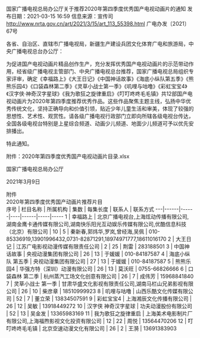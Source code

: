 国家广播电视总局办公厅关于推荐2020年第四季度优秀国产电视动画片的通知
发布日期：2021-03-15 16:59 	信息来源：宣传司  
http://www.nrta.gov.cn/art/2021/3/15/art_113_55398.html
广电办发〔2021〕67号

各省、自治区、直辖市广播电视局，新疆生产建设兵团文化体育广电和旅游局，中央广播电视总台办公厅：

为促进国产电视动画片精品创作生产，充分发挥优秀国产电视动画片的示范带动作用，经省级广播电视主管部门、中央广播电视总台推荐，国家广播电视总局组织专家评审，确定《幸福路上》《大王日记》《中国神话故事》《海底小纵队第五季》《熊熊乐园4》《口袋森林第二季》《灵草小战士第一季》《叽哩与咕噜》《彩虹宝宝4》《汉字侠·神奇汉字星球》《我为歌狂之旋律重启》《叮叮咚咚毛毛镇》共12部国产电视动画片为2020年第四季度推荐优秀作品。这些作品聚焦主题主线，弘扬中华优秀传统文化，坚持正确导向和价值引领，贴近少年儿童生活和审美，体现了较强的思想性、艺术性、观赏性。请各级广播电视行政部门立即向所辖各级电视台传达，全国各级电视台特别是上星综合频道、动画少儿频道、地面少儿频道可予以优先安排播出。

特此通知。


附件：2020年第四季度优秀国产电视动画片目录.xlsx




国家广播电视总局办公厅

2021年3月9日     


附件						
2020年第四季度优秀国产动画片推荐片目						
序号 | 栏目名称 | 所属机构 | 集数 | 每集长度 | 联系人 | 联系方式
---|------|------|----|------|-----|-----
1 | 幸福路上 | 北京广播电视台,上海炫动传播有限公司,湖南金鹰卡通传媒有限公司,湖南快乐阳光互动娱乐传媒有限公司,优酷信息科技（北京）有限公司 | 10 | 5 | 秦新春,郭炜华,罗岚,曾经海,吴佩 | 010-85336919,13901996432,0731-82871291,18974971777,18611016170
2 | 大王日记 | 江苏广电影视动漫传媒有限责任公司 | 2 | 25 | 荆雷 | 283188501
3 | 中国神话故事 | 央视动漫集团有限公司 | 26 | 13 | 于媛媛 | 010-84187587
4 | 海底小纵队 第五季 | 央视动漫集团有限公司 | 27 | 13 | 于媛媛 | 010-84187587
5 | 熊熊乐园4 | 华强方特（深圳）动漫有限公司 | 26 | 13 | 莫沃旺 | 0755-66826666
6 | 口袋森林 第二季 | 杭州蒸汽工场文化创意有限公司 | 26 | 7 | 成伟芳 | 15968841840
7 | 灵草小战士 第一季 | 甘肃华盛文化影视有限责任公司,湖南马栏山兄弟影视有限公司 | 26 | 10 | 柴彦章 | 18510999923
8 | 叽哩与咕噜 | 山西乐酷文化传媒有限公司 | 52 | 7 | 董立荣 | 13834507591
9 | 彩虹宝宝4 | 上海湘辰文化传播有限公司 | 26 | 12 | 吴敏 | 13918449272
10 | 汉字侠 神奇汉字星球 | 功夫动漫股份有限公司 | 52 | 13 | 吴金发 | 13365983169
11 | 我为歌狂之旋律重启 | 上海美术电影制片厂有限公司,上海福煦影视文化投资有限公司 | 12 | 22 | 周悦 | 13564470206
12 | 叮叮咚咚毛毛镇 | 北京空速动漫文化有限公司 | 26 | 2 | 王漪 | 13691383903
